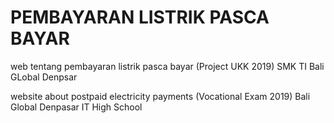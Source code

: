 <h1>PEMBAYARAN LISTRIK PASCA BAYAR</h1>

web tentang pembayaran listrik pasca bayar (Project UKK 2019) SMK TI Bali GLobal Denpsar

website about postpaid electricity payments (Vocational Exam 2019) Bali Global Denpasar IT High School
